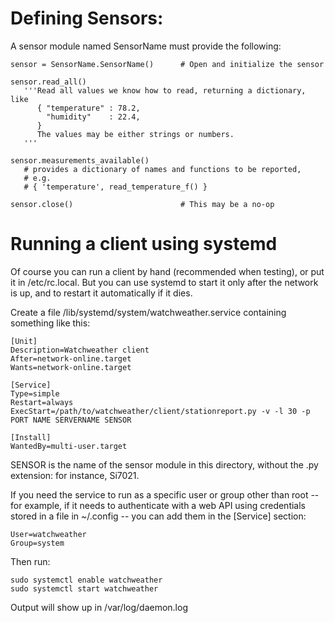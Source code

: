# Defining Sensors:

A sensor module named SensorName must provide the following:

```
sensor = SensorName.SensorName()      # Open and initialize the sensor

sensor.read_all()
   '''Read all values we know how to read, returning a dictionary, like
      { "temperature" : 78.2,
        "humidity"    : 22.4,
      }
      The values may be either strings or numbers.
   '''

sensor.measurements_available()
   # provides a dictionary of names and functions to be reported,
   # e.g.
   # { 'temperature', read_temperature_f() }

sensor.close()                        # This may be a no-op

```

# Running a client using systemd

Of course you can run a client by hand (recommended when testing),
or put it in /etc/rc.local. But you can use systemd to start it only
after the network is up, and to restart it automatically if it dies.

Create a file /lib/systemd/system/watchweather.service
containing something like this:

```
[Unit]
Description=Watchweather client
After=network-online.target
Wants=network-online.target

[Service]
Type=simple
Restart=always
ExecStart=/path/to/watchweather/client/stationreport.py -v -l 30 -p PORT NAME SERVERNAME SENSOR

[Install]
WantedBy=multi-user.target
```

SENSOR is the name of the sensor module in this directory, without
the .py extension: for instance, Si7021.

If you need the service to run as a specific user or group other than
root -- for example, if it needs to authenticate with a web API using
credentials stored in a file in ~/.config -- you can add them in the
[Service] section:

```
User=watchweather
Group=system
```

Then run:

```
sudo systemctl enable watchweather
sudo systemctl start watchweather
```

Output will show up in /var/log/daemon.log
